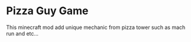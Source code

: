 # Pizza Guy Game 

This minecraft mod add unique mechanic from pizza tower such as mach run and etc...

